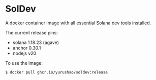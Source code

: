 # SolDev

A docker container image with all essential Solana dev tools installed.

The current release pins:

- solana 1.18.23 (agave)
- anchor 0.30.1
- nodejs v20

To use the image:

```
$ docker pull ghcr.io/yurushao/soldev:release
```
